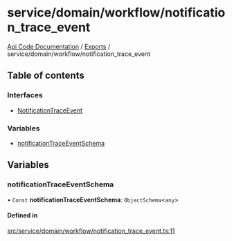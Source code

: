 # service/domain/workflow/notification\_trace\_event
 
[Api Code Documentation](../README.md) / [Exports](../modules.md) / service/domain/workflow/notification\_trace\_event

## Table of contents

### Interfaces

- [NotificationTraceEvent](../interfaces/service_domain_workflow_notification_trace_event.NotificationTraceEvent.md)

### Variables

- [notificationTraceEventSchema](service_domain_workflow_notification_trace_event.md#notificationtraceeventschema)

## Variables

### notificationTraceEventSchema

• `Const` **notificationTraceEventSchema**: `ObjectSchema`<`any`\>

#### Defined in

[src/service/domain/workflow/notification_trace_event.ts:11](https://github.com/openkfw/TruBudget/blob/aca360d/api/src/service/domain/workflow/notification_trace_event.ts#L11)
